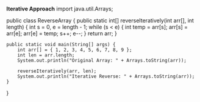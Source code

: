 
**Iterative Approach**
import java.util.Arrays;

public class ReverseArray {
	public static int[] reverseIteratively(int arr[], int length) {
		int s = 0, e = length - 1;
		while (s < e) {
			int temp = arr[s];
			arr[s] = arr[e];
			arr[e] = temp;
			s++;
			e--;
		}
		return arr;
	}

	public static void main(String[] args) {
		int arr[] = { 1, 2, 3, 4, 5, 6, 7, 8, 9 };
		int len = arr.length;
		System.out.println("Original Array: " + Arrays.toString(arr));

		reverseIteratively(arr, len);
		System.out.println("Iterative Reverse: " + Arrays.toString(arr));
	}
}
